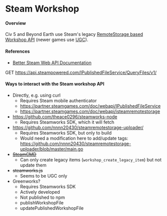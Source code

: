 # Steam Workshop

#### Overview

Civ 5 and Beyond Earth use Steam's legacy [RemoteStorage based Workshop API](https://partner.steamgames.com/doc/api/ISteamRemoteStorage) (newer games use [UGC](https://partner.steamgames.com/doc/api/ISteamUGC)).

#### References

- [Better Steam Web API Documentation](https://steamwebapi.azurewebsites.net/)

GET https://api.steampowered.com/IPublishedFileService/QueryFiles/v1/

#### Ways to interact with the Steam workshop API

- Directly, e.g. using curl
  - Requires Steam mobile authenticator
  - https://partner.steamgames.com/doc/webapi/IPublishedFileService
  - https://partner.steamgames.com/doc/webapi/isteamremotestorage
- https://github.com/theace0296/steamworks-node
  - Requires Steamworks SDK, which it will fetch
- https://github.com/nnnn20430/steamremotestorage-uploader/
  - Requires Steamworks SDK, but only to build
  - Would need a modification here to add/update tags: https://github.com/nnnn20430/steamremotestorage-uploader/blob/master/main.go
- ~~[SteamCMD](https://developer.valvesoftware.com/wiki/Command_line_options)~~
  - Can only create legacy items (`workshop_create_legacy_item`) but not update them
- ~~steamworks.js~~
  - Seems to be UGC only
- Greenworks?
  - Requires Steamworks SDK
  - Actively developed
  - Not published to npm
  - publishWorkshopFile
  - updatePublishedWorkshopFile
